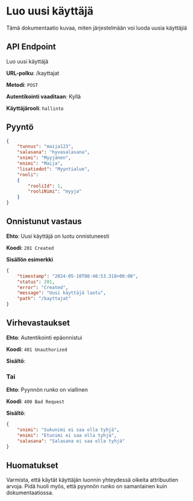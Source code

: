# Luo uusi käyttäjä
Tämä dokumentaatio kuvaa, miten järjestelmään voi luoda uusia käyttäjiä

## API Endpoint
Luo uusi käyttäjä

**URL-polku**: /kayttajat

**Metodi**: `POST`

**Autentikointi vaaditaan**: Kyllä

**Käyttäjärooli**: `hallinto`

## Pyyntö

```json
{
    "tunnus": "maija123",
    "salasana": "hyvasalasana",
    "snimi": "Myyjänen",
    "enimi": "Maija",
    "lisatiedot": "Myyntialue",
    "rooli": 
    {
        "rooliId": 1,
        "rooliNimi": "myyja"
    }
}
```

## Onnistunut vastaus

**Ehto**: Uusi käyttäjä on luotu onnistuneesti

**Koodi**: `201 Created`

**Sisällön esimerkki**
```json
{
    "timestamp": "2024-05-10T08:40:53.318+00:00",
    "status": 201,
    "error": "Created",
    "message": "Uusi käyttäjä luotu",
    "path": "/kayttajat"
}
```
## Virhevastaukset

**Ehto**: Autentikointi epäonnistui

**Koodi**: `401 Unauthorized`

**Sisältö**:

### Tai

**Ehto**: Pyynnön runko on viallinen

**Koodi**: `400 Bad Request`

**Sisältö**:
```json
{
    "snimi": "Sukunimi ei saa olla tyhjä",
    "enimi": "Etunimi ei saa olla tyhjä",
    "salasana": "Salasana ei saa olla tyhjä"
}
```
## Huomatukset
Varmista, että käytät käyttäjän luonnin yhteydessä oikeita attribuutien arvoja. Pidä huoli myös, että pyynnön runko on samanlainen kuin dokumentaatiossa.